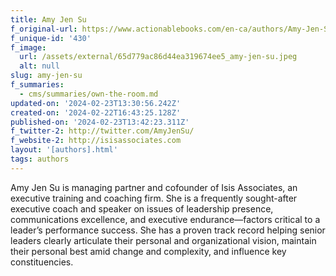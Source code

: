 ```yaml
---
title: Amy Jen Su
f_original-url: https://www.actionablebooks.com/en-ca/authors/Amy-Jen-Su/
f_unique-id: '430'
f_image:
  url: /assets/external/65d779ac86d44ea319674ee5_amy-jen-su.jpeg
  alt: null
slug: amy-jen-su
f_summaries:
  - cms/summaries/own-the-room.md
updated-on: '2024-02-23T13:30:56.242Z'
created-on: '2024-02-22T16:43:25.128Z'
published-on: '2024-02-23T13:42:23.311Z'
f_twitter-2: http://twitter.com/AmyJenSu/
f_website-2: http://isisassociates.com
layout: '[authors].html'
tags: authors
---
```


Amy Jen Su is managing partner and cofounder of Isis Associates, an executive training and coaching firm. She is a frequently sought-after executive coach and speaker on issues of leadership presence, communications excellence, and executive endurance—factors critical to a leader’s performance success. She has a proven track record helping senior leaders clearly articulate their personal and organizational vision, maintain their personal best amid change and complexity, and influence key constituencies.
